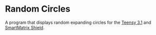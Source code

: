 # Random Circles

A program that displays random expanding circles for the [Teensy 3.1](http://pjrc.com) and [SmartMatrix Shield](http://pixelmatix.com).